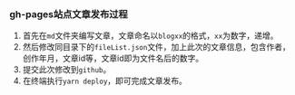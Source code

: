### gh-pages站点文章发布过程

1. 首先在`md`文件夹编写文章，文章命名以`blogxx`的格式，`xx`为数字，递增。
2. 然后修改同目录下的`fileList.json`文件，加上此次的文章信息，包含作者，创作年月，文章id等，文章id即为文件名后的数字。
3. 提交此次修改到`github`。
4. 在终端执行`yarn deploy`，即可完成文章发布。